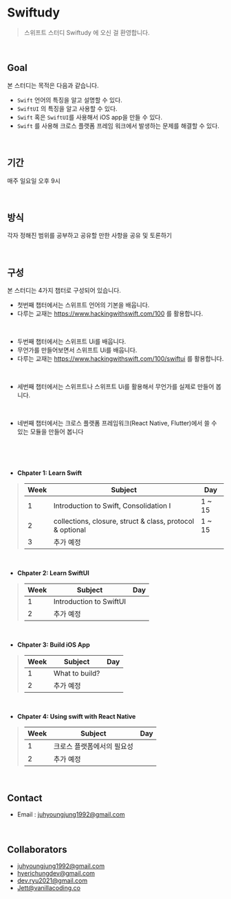 # Swiftudy

> 스위프트 스터디 Swiftudy 에 오신 걸 환영합니다. 

<br>

## Goal

본 스터디는 목적은 다음과 같습니다.
*  `Swift` 언어의 특징을 알고 설명할 수 있다.
*  `SwiftUI` 의 특징을 알고 사용할 수 있다. 
*  `Swift` 혹은 `SwiftUI`를 사용해서 iOS app을 만들 수 있다.
*  `Swift` 를 사용해 크로스 플랫폼 프레임 워크에서 발생하는 문제를 해결할 수 있다. 

<br>

## 기간
매주 일요일 오후 9시

<br>

## 방식
각자 정해진 범위를 공부하고 공유할 만한 사항을 공유 및 토론하기

<br>

## 구성

본 스터디는 4가지 챕터로 구성되어 있습니다.
- 첫번째 챕터에서는 스위프트 언어의 기본을 배웁니다. 
- 다루는 교재는 https://www.hackingwithswift.com/100 를 활용합니다. 

<br>

- 두번째 챕터에서는 스위프트 Ui를 배웁니다. 
- 무언가를 만들어보면서 스위프트 Ui를 배웁니다.
- 다루는 교재는 https://www.hackingwithswift.com/100/swiftui 를 활용합니다.

<br>

- 세번째 챕터에서는 스위프트나 스위프트 Ui를 활용해서 무언가를 실제로 만들어 봅니다.

<br>

- 네번째 챕터에서는 크로스 플랫폼 프레임워크(React Native, Flutter)에서 쓸 수 있는 모듈을 만들어 봅니다


## 

<br>
<br>

* **Chpater 1: Learn Swift**

> | Week    | Subject                                  | Day 
> | ------- | ---------------------------------------- | ------ 
> | 1       | Introduction to Swift, Consolidation I   | 1 ~ 15
> | 2       | collections, closure, struct & class, protocol & optional  | 1 ~ 15
> | 3       | 추가 예정 | 


<br>

* **Chpater 2: Learn SwiftUI**

> | Week    | Subject                                  | Day 
> | ------- | ---------------------------------------- | ---- 
> | 1       | Introduction to SwiftUI |    
> | 2       | 추가 예정 |    

<br>

* **Chpater 3: Build iOS App**

> | Week    | Subject                                  | Day 
> | ------- | ---------------------------------------- | ---- 
> | 1       | What to build? | 
> | 2       | 추가 예정 |       


<br>

* **Chpater 4: Using swift with React Native**

> | Week    | Subject                                  | Day
> | ------- | ---------------------------------------- | ----
> | 1       | 크로스 플랫폼에서의 필요성 |    
> | 2       | 추가 예정 |    

<br>

## Contact

- Email : juhyoungjung1992@gmail.com

<br>

## Collaborators
* [juhyoungjung1992@gmail.com]()
* [hyerichungdev@gmail.com]()
* [dev.ryu2021@gmail.com]()
* [Jett@vanillacoding.co ]()
